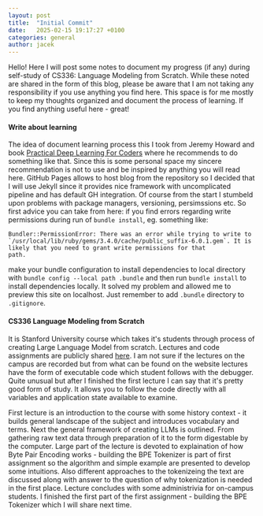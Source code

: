 ```yaml
---
layout: post
title:  "Initial Commit"
date:   2025-02-15 19:17:27 +0100
categories: general
author: jacek
---
```

Hello! Here I will post some notes to document my progress (if any) during self-study of CS336: Language Modeling from Scratch. While these noted are shared in the form of this blog,
please be aware that I am not taking any responsibility if you use anything you find here. This space is for me mostly to keep my thoughts organized and document the process of learning. If you find anything useful here - great!

#### Write about learning
The idea of document learning process this I took from Jeremy Howard and book [Practical Deep Learning For Coders](https://course.fast.ai/) where he recommends to do something like that. Since this is some personal space my sincere recommendation is not to use and be inspired by anything you will read here. GitHub Pages allows to host blog from the repository so I decided that I will use Jekyll since it provides nice framework with uncomplicated pipeline and has default GH integration. Of course from the start I stumbeld upon problems with package managers, versioning, persimssions etc. So first advice you can take from here: if you find errors regarding write permissions during run of `bundle install`, eg. something like: 

```shell
Bundler::PermissionError: There was an error while trying to write to
`/usr/local/lib/ruby/gems/3.4.0/cache/public_suffix-6.0.1.gem`. It is likely that you need to grant write permissions for that
path.
``` 
make your bundle configuration to install dependencies to local directory with `bundle config --local path .bundle` and then run `bundle install` to install dependencies locally. It solved my problem and allowed me to preview this site on localhost. Just remember to add `.bundle` directory to `.gitignore`. 

#### CS336 Language Modeling from Scratch
It is Stanford University course which takes it's students through process of creating Large Language Model from scratch. Lectures and code assignments are publicly shared [here](https://stanford-cs336.github.io/spring2024/). I am not sure if the lectures on the campus are recorded but from what can be found on the website lectures have the form of executable code which student follows with the debugger. Quite unusual but after I finished the first lecture I can say that it's pretty good form of study. It allows you to follow the code directly with all variables and application state available to examine. 

First lecture is an introduction to the course with some history context - it builds general landscape of the subject and introduces vocabulary and terms. Next the general framework of creating LLMs is outlined. From gathering raw text data through preparation of it to the form digestable by the computer. Large part of the lecture is devoted to explaination of how Byte Pair Encoding works - building the BPE Tokenizer is part of first assignment so the algorithm and simple example are presented to develop some intuitions. Also different approaches to the tokenizeing the text are discussed along with answer to the question of why tokenization is needed in the first place. Lecture concludes with some administrivia for on-campus students. I finished the first part of the first assignment - building the BPE Tokenizer which I will share next time.